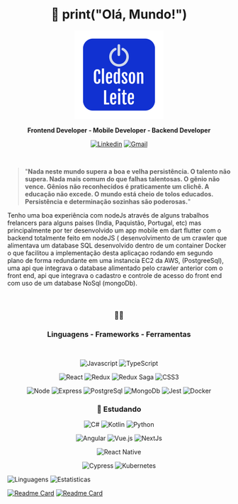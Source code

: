 <div align="center">

# :wave: print("Olá, Mundo!")

![Cledson Leite](MeuLogo.png)
</div>

<div align="center">

**Frontend Developer - Mobile Developer - Backend Developer**
</div>
  
<div align="center">
  
[![Linkedin](https://img.shields.io/badge/-Linkedin-blue?style=flat-square&logo=Linkedin&logoColor=white)](https://www.linkedin.com/in/cledson-leite-223b661a0/) [![Gmail](https://img.shields.io/badge/-Gmail-c14438?style=flat-square&logo=Gmail&logoColor=white)](mailto:csbetsonline@gmail.com)
</div>
  
<br>

>"**Nada neste mundo supera a boa e velha persistência. O talento não supera. Nada mais comum do que falhas talentosas. O gênio não vence. Gênios não reconhecidos é         praticamente um clichê. A educação não excede. O mundo está cheio de tolos educados. Persistência e determinação sozinhas são poderosas.**"
>
Tenho uma boa experiência com nodeJs através de alguns trabalhos frelancers para alguns paises (India, Paquistão, Portugal, etc) mas principalmente por ter desenvolvido um app mobile em dart flutter com o backend totalmente feito em nodeJS ( desenvolvimento de um crawler que alimentava um database SQL desenvolvido dentro de um container Docker o que facilitou a implementação desta aplicaçao rodando em segundo plano de forma redundante em uma instancia EC2 da AWS, (PostgreeSql), uma api que integrava o database alimentado pelo crawler anterior com o front end, api que integrava o cadastro e controle de acesso do front end com uso de um database NoSql (mongoDb).


<br>
<div align="center">

### :hammer::wrench:
### Linguagens - Frameworks - Ferramentas
</div>
<br>
<div align="center">
  
![Javascript](https://img.shields.io/badge/-Javascript-F7DF1E?style=flat-square&logo=javascript&logoColor=ffffff) ![TypeScript](https://img.shields.io/badge/-TypeScript-3178C6?style=flat-square&logo=TypeScript&logoColor=fff)

![React](https://img.shields.io/badge/-React-61DAFB?style=flat-square&logo=react&logoColor=000) ![Redux](https://img.shields.io/badge/-Redux-764ABC?style=flat-square&logo=Redux&logoColor=fff) ![Redux Saga](https://img.shields.io/badge/-Redux_Saga-999999?style=flat-square&logo=Redux-saga&logoColor=000) ![CSS3](https://img.shields.io/badge/-CSS3-1572B6?style=flat&logo=css3&logoColor=fff)

![Node](https://img.shields.io/badge/-NodeJs-339933?style=flat-square&logo=node.js&logoColor=fff) ![Express](https://img.shields.io/badge/-Express-000?style=flat-square&logo=Express&logoColor=fff) ![PostgreSql](https://img.shields.io/badge/-PostgreSql-336791?style=flat-square&logo=PostgreSql&logoColor=fff) ![MongoDb](https://img.shields.io/badge/-MongoDb-47A248?style=flat-square&logo=MongoDb&logoColor=fff)
![Jest](https://img.shields.io/badge/-Jest-C21325?style=flat-square&logo=Jest&logoColor=fff) ![Docker](https://img.shields.io/badge/-Docker-2496ED?style=flat-square&logo=Docker&logoColor=fff)
</div>
<div align="center">

### :book: **Estudando**
![C#](https://img.shields.io/badge/-C_Sharp-0175C2?style=flat-square&logo=c-sharp&logoColor=ffffff) ![Kotlin](https://img.shields.io/badge/-Kotlin-0095D5?style=flat-square&logo=Kotlin&logoColor=ffffff) ![Python](https://img.shields.io/badge/-Python-3776AB?style=flat-square&logo=Python&logoColor=ffffff)

![Angular](https://img.shields.io/badge/-Angular-EB391B?style=flat-square&logo=Angular&logoColor=ffffff) ![Vue.js](https://img.shields.io/badge/-Vue.js-3C873A?style=flat-square&logo=Vue.js&logoColor=ffffff) 
![NextJs](https://img.shields.io/badge/-NextJs-000?style=flat-square&logo=Next.js&logoColor=fff)

![React Native](https://img.shields.io/badge/-React_Native-000?style=flat-square&logo=react&logoColor=61DAFB)

![Cypress](https://img.shields.io/badge/-Cypress-17202C?style=flat-square&logo=cypress&logoColor=ffffff) ![Kubernetes](https://img.shields.io/badge/-Kubernetes-326CE5?style=flat-square&logo=Kubernetes&logoColor=ffffff)
</div>


</div>

![Linguagens](https://github-readme-stats.vercel.app/api/top-langs/?username=cledson-leite&theme=dracula&count_lang=10&custom_title=Linguagens_Mais_Usadas) ![Estatisticas](https://github-readme-stats.vercel.app/api?username=cledson-leite&show_icons=true&theme=dracula&custom_title=Minhas_Estatísticas)

<!--[![Readme Card](https://github-readme-stats.vercel.app/api/pin/?username=cledson-leite&repo=cpf_brasil&theme=dracula)](https://github.com/cledson-leite/cpf_brasil) -->
[![Readme Card](https://github-readme-stats.vercel.app/api/pin/?username=cledson-leite&repo=calculadora&theme=dracula)](https://github.com/cledson-leite/calculadora) [![Readme Card](https://github-readme-stats.vercel.app/api/pin/?username=cledson-leite&repo=boilerplate-nodejs&theme=dracula)](https://github.com/cledson-leite/boilerplate-nodejs)
